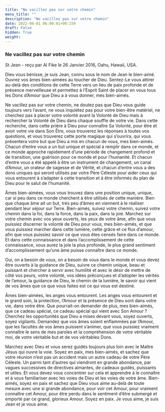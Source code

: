 ```yaml
---
title: "Ne vacillez pas sur votre chemin"
menu_title: ""
description: "Ne vacillez pas sur votre chemin"
date: 2022-06-01 06:00:01+00:159
draft: False
hidden: True
weight:
---
```

### Ne vacillez pas sur votre chemin

St Jean - reçu par Al Fike le 26 Janvier 2016, Oahu, Hawaii, USA.

Dieu vous bénisse, je suis Jean, connu sous le nom de Jean le bien-aimé. Ouvrez vos âmes bien-aimées au toucher de Dieu. Sentez-Le vous attirer au-delà des conditions de cette Terre vers un lieu de paix profonde et de présence merveilleuse et permettez à l’Esprit Saint de placer en vous tous les Dons d’Amour que Dieu a à vous donner, mes bien-aimés.

Ne vacillez pas sur votre chemin, ne doutez pas que Dieu vous guide toujours vers l’avant, ne vous inquiétez pas pour votre bien-être matériel, ne cherchez pas à placer votre volonté avant la Volonté de Dieu mais à rechercher la Volonté de Dieu dans chaque souffle de votre vie. Dans cette recherche, dans cette prière à Dieu pour connaître Sa Volonté, pour être et avoir votre vie dans Son Être, vous trouverez les réponses à toutes vos questions, et vous trouverez cette porte magique qui s’ouvrira, qui vous présentera votre but que Dieu a mis en chacun de vous, mes bien-aimés. Chacun d’entre vous a un but unique et spécial à remplir dans ce monde, et ce monde approche rapidement d’une période de changement profond et de transition, une guérison pour ce monde et pour l’humanité. Et chacun d’entre vous a été appelé à être un instrument de changement, un canal d’Amour, un orateur de sagesse et de Vérité, et chacun d’entre vous a des dons uniques qui seront utilisés par votre Père Céleste pour aider ceux qui vous entourent à s’adapter à cette transition et à être informés du plan de Dieu pour le salut de l’humanité.

Âmes bien-aimées, vous vous trouvez dans une position unique, unique, car si peu dans ce monde cherchent à être utilisés de cette manière. Bien que chaque âme ait un but, très peu d’âmes en viennent à le réaliser pendant leur séjour sur Terre. Bien-aimés, suivez votre chemin, suivez votre chemin dans la foi, dans la force, dans la paix, dans la joie. Marchez sur votre chemin avec vos yeux ouverts, les yeux de votre âme, afin que vous puissiez discerner la volonté de Dieu pour vous, mes bien-aimés, et que vous puissiez marcher dans cette lumière, cette grâce et ce flux d’amour, afin que vous puissiez savoir ce que vous êtes censés faire dans ce monde. Et dans cette connaissance et dans l’accomplissement de cette connaissance, vous aurez la joie la plus profonde, le plus grand sentiment d’accomplissement qu’une âme puisse connaître dans ce monde.

Oui, on a besoin de vous, on a besoin de vous dans le monde et vous devez être ouverts à la guidance de Dieu, suivre ce chemin unique, beau et puissant et chercher à servir avec humilité et avec le désir de mettre de côté vos peurs, votre volonté, vos idées préconçues et d’adopter les vérités de l’amour, la guidance de Dieu, le chemin de la lumière, le savoir qui vient de vos âmes que ce que vous faites est ce qui vous est destiné.

Âmes bien-aimées, les anges vous entourent. Les anges vous entourent et le grand soin, la protection, l’Amour et la présence de Dieu sont dans votre vie, dans votre être. Que pourrait-on demander de plus, mes bien-aimés, que ce cadeau spécial, ce cadeau spécial qui vient avec Son Amour ? Cherchez les opportunités que Dieu a mises devant vous, soyez ouverts, soyez vigilants. Demandez que vos âmes soient enflammées par l’Amour, que les facultés de vos âmes puissent s’animer, que vous puissiez vraiment connaître le sens de mes paroles et la compréhension de votre véritable moi, de votre véritable but et de vos véritables Dons.

Marchez avec Dieu et vous serez guidés toujours plus loin avec le Maître Jésus qui ouvre la voie. Soyez en paix, mes bien-aimés, et sachez que votre réunion n’est pas un accident mais un autre cadeau de votre Père Céleste. Un parmi tant d’autres qui viendront en grande abondance, par vagues successives de directives aimantes, de cadeaux guidés, puissants et utiles. Et vous devez vous concentrer sur cela et apprendre à le connaître et à vous familiariser avec les voies de Dieu et les voies de votre âme. Bien-aimés, soyez en paix et sachez que Dieu vous aime au-delà de toute mesure avec une si grande abondance, pour voir cet Amour, pour vraiment connaître cet Amour, pour être perdu dans le sentiment d’être submergé et emporté par ce grand, glorieux Amour. Soyez en paix. Je vous aime, je suis Jean et je vous aime.
